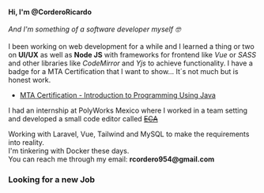 <h4>Hi, I'm @CorderoRicardo</h4>
<p>
  <em>And I'm something of a software developer myself 🤓</em><br><br> 
  I been working on web development for a while and I learned a thing or two on <strong>UI/UX</strong> as well as <strong>Node JS</strong>
  with frameworks for frontend like <em>Vue</em> or <em>SASS</em> and other libraries like <em>CodeMirror</em> and <em>Yjs</em> to achieve
  functionality. I have a badge for a MTA Certification that I want to show... It´s not much but is honest work.
</p>
<ul>
  <li>
    <a href="https://www.credly.com/badges/b82ee659-80e7-49b3-985a-1164fd9d23f3">MTA Certification - Introduction to Programming Using Java<a>
  </li>
</ul>
<p>
  I had an internship at PolyWorks Mexico where I worked in a team setting and developed a small code editor called 
  <a href="https://eca.mx.polyworks.com:44319/" disabled ><del>ECA</del></a>
</p>
<p>
  Working with Laravel, Vue, Tailwind and MySQL to make the requirements into reality.<br>
  I'm tinkering with Docker these days. <br> 
  You can reach me through my email: <strong>rcordero954@gmail.com</strong>
</p>

<h3>Looking for a new Job</h3>

<!---
CorderoRicardo/CorderoRicardo is a ✨ special ✨ repository because its `README.md` (this file) appears on your GitHub profile.
You can click the Preview link to take a look at your changes.
--->

